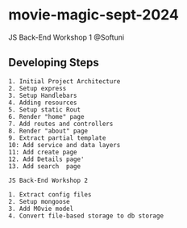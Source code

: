 # movie-magic-sept-2024
JS Back-End Workshop 1  @Softuni

## Developing Steps
    1. Initial Project Architecture
    2. Setup express
    3. Setup Handlebars
    4. Adding resources
    5. Setup static Rout 
    6. Render "home" page
    7. Add routes and controllers
    8. Render "about" page
    9. Extract partial template 
    10: Add service and data layers
    11: Add create page
    12. Add Details page'
    13. Add search  page

    JS Back-End Workshop 2 
    
    1. Extract config files
    2. Setup mongoose
    3. Add MOvie model
    4. Convert file-based storage to db storage

